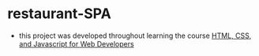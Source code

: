 # restaurant-SPA
- this project was developed throughout learning the course [HTML, CSS, and Javascript for Web Developers](https://www.coursera.org/learn/html-css-javascript-for-web-developers/home/week/1)
